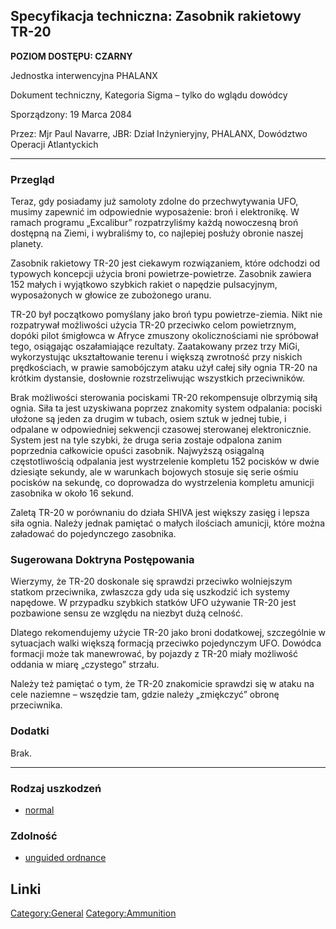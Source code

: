 ## Specyfikacja techniczna: Zasobnik rakietowy TR-20

**POZIOM DOSTĘPU: CZARNY**

Jednostka interwencyjna PHALANX

Dokument techniczny, Kategoria Sigma – tylko do wglądu dowódcy

Sporządzony: 19 Marca 2084

Przez: Mjr Paul Navarre, JBR: Dział Inżynieryjny, PHALANX, Dowództwo
Operacji Atlantyckich

------------------------------------------------------------------------

### Przegląd

Teraz, gdy posiadamy już samoloty zdolne do przechwytywania UFO, musimy
zapewnić im odpowiednie wyposażenie: broń i elektronikę. W ramach
programu „Excalibur” rozpatrzyliśmy każdą nowoczesną broń dostępną na
Ziemi, i wybraliśmy to, co najlepiej posłuży obronie naszej planety.

Zasobnik rakietowy TR-20 jest ciekawym rozwiązaniem, które odchodzi od
typowych koncepcji użycia broni powietrze-powietrze. Zasobnik zawiera
152 małych i wyjątkowo szybkich rakiet o napędzie pulsacyjnym,
wyposażonych w głowice ze zubożonego uranu.

TR-20 był początkowo pomyślany jako broń typu powietrze-ziemia. Nikt nie
rozpatrywał możliwości użycia TR-20 przeciwko celom powietrznym, dopóki
pilot śmigłowca w Afryce zmuszony okolicznościami nie spróbował tego,
osiągając oszałamiające rezultaty. Zaatakowany przez trzy MiGi,
wykorzystując ukształtowanie terenu i większą zwrotność przy niskich
prędkościach, w prawie samobójczym ataku użył całej siły ognia TR-20 na
krótkim dystansie, dosłownie rozstrzeliwując wszystkich przeciwników.

Brak możliwości sterowania pociskami TR-20 rekompensuje olbrzymią siłą
ognia. Siła ta jest uzyskiwana poprzez znakomity system odpalania:
pociski ułożone są jeden za drugim w tubach, osiem sztuk w jednej tubie,
i odpalane w odpowiedniej sekwencji czasowej sterowanej elektronicznie.
System jest na tyle szybki, że druga seria zostaje odpalona zanim
poprzednia całkowicie opuści zasobnik. Najwyższą osiągalną
częstotliwością odpalania jest wystrzelenie kompletu 152 pocisków w dwie
dziesiąte sekundy, ale w warunkach bojowych stosuje się serie ośmiu
pocisków na sekundę, co doprowadza do wystrzelenia kompletu amunicji
zasobnika w około 16 sekund.

Zaletą TR-20 w porównaniu do działa SHIVA jest większy zasięg i lepsza
siła ognia. Należy jednak pamiętać o małych ilościach amunicji, które
można załadować do pojedynczego zasobnika.

### Sugerowana Doktryna Postępowania

Wierzymy, że TR-20 doskonale się sprawdzi przeciwko wolniejszym statkom
przeciwnika, zwłaszcza gdy uda się uszkodzić ich systemy napędowe. W
przypadku szybkich statków UFO używanie TR-20 jest pozbawione sensu ze
względu na niezbyt dużą celność.

Dlatego rekomendujemy użycie TR-20 jako broni dodatkowej, szczególnie w
sytuacjach walki większą formacją przeciwko pojedynczym UFO. Dowódca
formacji może tak manewrować, by pojazdy z TR-20 miały możliwość oddania
w miarę „czystego” strzału.

Należy też pamiętać o tym, że TR-20 znakomicie sprawdzi się w ataku na
cele naziemne – wszędzie tam, gdzie należy „zmiękczyć” obronę
przeciwnika.

### Dodatki

Brak.

------------------------------------------------------------------------

### Rodzaj uszkodzeń

- [normal](Damage/normal "wikilink")

### Zdolność

- [unguided ordnance](Skills/unguided "wikilink")

## Linki

[Category:General](Category:General "wikilink")
[Category:Ammunition](Category:Ammunition "wikilink")